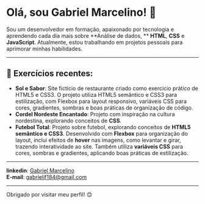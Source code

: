 # Olá, sou Gabriel Marcelino! 👋

Sou um desenvolvedor em formação, apaixonado por tecnologia e aprendendo cada dia mais sobre **Análise de dados, ** **HTML**, **CSS** e **JavaScript**. Atualmente, estou trabalhando em projetos pessoais para aprimorar minhas habilidades.

---

## 🌱 Exercícios recentes:
- **Sol e Sabor**: Site fictício de restaurante criado como exercício prático de HTML5 e CSS3. O projeto utiliza HTML5 semântico e CSS3 para estilização, com Flexbox para layout responsivo, variáveis CSS para cores, gradientes, sombras e boas práticas de organização de código.
- **Cordel Nordeste Encantado**: Projeto com inspiração na cultura nordestina, explorando conceitos de **CSS**.
- **Futebol Total**: Projeto sobre futebol, explorando conceitos de **HTML5 semântico e CSS3**. Desenvolvido com **Flexbox** para organização do layout, inclui efeitos de **hover** nas imagens, como levantar e girar, trazendo interatividade ao site. Também utiliza **variáveis CSS** para cores, sombras e gradientes, aplicando boas práticas de estilização.


---

**linkedin**: [Gabriel Marcelino](https://www.linkedin.com/in/gabriel-marcelino1/)  
**E-mail**: [gabrieljf184@gmail.com](mailto:gabrieljf184@gmail.com)

---

Obrigado por visitar meu perfil! 😊
